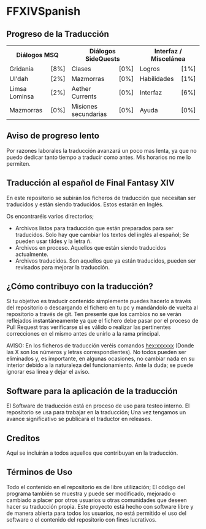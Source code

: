# FFXIVSpanish

## Progreso de la Traducción 
<table>
  <tr>
    <th colspan="2">Diálogos MSQ</th>
    <th colspan="2">Diálogos SideQuests</th>
    <th colspan="2">Interfaz / Miscelánea</th>
  </tr>
  <tr>
    <td>Gridania</td>
    <td>[8%]</td>
    <td>Clases</td>
    <td>[0%]</td>
    <td>Logros</td>
    <td>[1%]</td>
  </tr>
  <tr>
    <td>Ul'dah</td>
    <td>[2%]</td>
    <td>Mazmorras</td>
    <td>[0%]</td>
    <td>Habilidades</td>
    <td>[1%]</td>
  </tr>
  <tr>
    <td>Limsa Lominsa</td>
    <td>[2%]</td>
    <td>Aether Currents</td>
    <td>[0%]</td>
    <td>Interfaz</td>
    <td>[6%]</td>
  </tr>
  <tr>
    <td>Mazmorras</td>
    <td>[0%]</td>
    <td>Misiones secundarias</td>
    <td>[0%]</td>
    <td>Ayuda</td>
    <td>[0%]</td>
  </tr>
</table>

## Aviso de progreso lento
Por razones laborales la traducción avanzará un poco mas lenta, ya que no puedo dedicar tanto tiempo a traducir como antes. Mis horarios no me lo permiten.

## Traducción al español de Final Fantasy XIV
En este repositorio se subirán los ficheros de traducción que necesitan ser traducidos y están siendo traducidos. Estos estarán en Inglés.<br/>

Os encontraréis varios directorios;<br/>
- Archivos listos para traducción que están preparados para ser traducidos. Solo hay que cambiar los textos del inglés al español; Se pueden usar tildes y la letra ñ.<br/>
- Archivos en proceso. Aquellos que están siendo traducidos actualmente.<br/>
- Archivos traducidos. Son aquellos que ya están traducidos, pueden ser revisados para mejorar la traducción.<br/>

## ¿Cómo contribuyo con la traducción?
Si tu objetivo es traducir contenido simplemente puedes hacerlo a través del repositorio o descargando el fichero en tu pc y mandándolo de vuelta al repositorio a través de git. Ten presente que los cambios no se verán reflejados instantáneamente ya que el fichero debe pasar por el proceso de Pull Request tras verificarse si es válido o realizar las pertinentes correcciones en el mismo antes de unirlo a la rama principal.<br/>

AVISO: En los ficheros de traducción veréis comandos <hex:xxxxxx> (Donde las X son los números y letras correspondientes). No todos pueden ser eliminados y, es importante, en algunas ocasiones, no cambiar nada en su interior debido a la naturaleza del funcionamiento. Ante la duda; se puede ignorar esa línea y dejar el aviso.

## Software para la aplicación de la traducción
El Software de traducción está en proceso de uso para testeo interno. El repositorio se usa para trabajar en la traducción; Una vez tengamos un avance significativo se publicará el traductor en releases.

## Creditos
Aquí se incluirán a todos aquellos que contribuyan en la traducción.

## Términos de Uso
Todo el contenido en el repositorio es de libre utilización; El código del programa también se muestra y puede ser modificado, mejorado o cambiado a placer por otros usuarios u otras comunidades que deseen hacer su traducción propia. Este proyecto está hecho con software libre y de manera abierta para todos los usuarios, no está permitido el uso del software o el contenido del repositorio con fines lucrativos.
